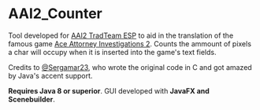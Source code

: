 # AAI2_Counter
Tool developed for [AAI2 TradTeam ESP](https://twitter.com/Aai2Esp) to aid in the translation of the famous game [Ace Attorney Investigations 2](https://en.wikipedia.org/wiki/Ace_Attorney_Investigations_2).
Counts the ammount of pixels a char will occupy when it is inserted into the game's text fields.

Credits to [@Sergamar23](https://twitter.com/Sergamar23), who wrote the original code in C and got amazed by Java's accent support.

**Requires Java 8 or superior**. GUI developed with **JavaFX and Scenebuilder**.
